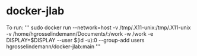 # docker-jlab
To run:
'''
sudo docker run --network=host -v /tmp/.X11-unix:/tmp/.X11-unix -v /home/hgrosselindemann/Documents/:/work -w /work -e DISPLAY=$DISPLAY --user $(id -u):0 --group-add users hgrosselindemann/docker-jlab:main
'''
